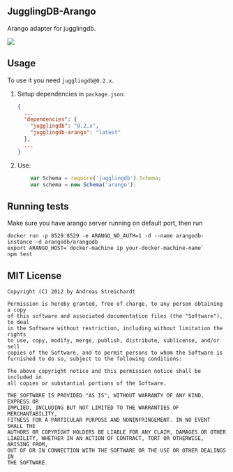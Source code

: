 ## JugglingDB-Arango

Arango adapter for jugglingdb.

[<img src="https://secure.travis-ci.org/m0ppers/jugglingdb-arango.png" />](http://travis-ci.org/#!/m0ppers/jugglingdb-arango)

## Usage

To use it you need `jugglingdb@0.2.x`.

1. Setup dependencies in `package.json`:

    ```json
    {
      ...
      "dependencies": {
        "jugglingdb": "0.2.x",
        "jugglingdb-arango": "latest"
      },
      ...
    }
    ```

2. Use:

    ```javascript
        var Schema = require('jugglingdb').Schema;
        var schema = new Schema('arango');
    ```

## Running tests

Make sure you have arango server running on default port, then run

    docker run -p 8529:8529 -e ARANGO_NO_AUTH=1 -d --name arangodb-instance -d arangodb/arangodb
    export ARANGO_HOST=`docker-machine ip your-docker-machine-name`
    npm test

## MIT License

    Copyright (C) 2012 by Andreas Streichardt
    
    Permission is hereby granted, free of charge, to any person obtaining a copy
    of this software and associated documentation files (the "Software"), to deal
    in the Software without restriction, including without limitation the rights
    to use, copy, modify, merge, publish, distribute, sublicense, and/or sell
    copies of the Software, and to permit persons to whom the Software is
    furnished to do so, subject to the following conditions:
    
    The above copyright notice and this permission notice shall be included in
    all copies or substantial portions of the Software.
    
    THE SOFTWARE IS PROVIDED "AS IS", WITHOUT WARRANTY OF ANY KIND, EXPRESS OR
    IMPLIED, INCLUDING BUT NOT LIMITED TO THE WARRANTIES OF MERCHANTABILITY,
    FITNESS FOR A PARTICULAR PURPOSE AND NONINFRINGEMENT. IN NO EVENT SHALL THE
    AUTHORS OR COPYRIGHT HOLDERS BE LIABLE FOR ANY CLAIM, DAMAGES OR OTHER
    LIABILITY, WHETHER IN AN ACTION OF CONTRACT, TORT OR OTHERWISE, ARISING FROM,
    OUT OF OR IN CONNECTION WITH THE SOFTWARE OR THE USE OR OTHER DEALINGS IN
    THE SOFTWARE.

